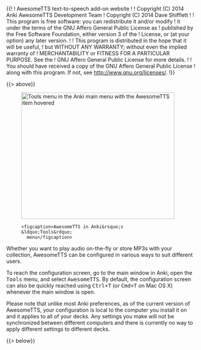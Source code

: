 {{!
  ! AwesomeTTS text-to-speech add-on website
  !
  ! Copyright (C) 2014       Anki AwesomeTTS Development Team
  ! Copyright (C) 2014       Dave Shifflett
  !
  ! This program is free software: you can redistribute it and/or modify
  ! it under the terms of the GNU Affero General Public License as
  ! published by the Free Software Foundation, either version 3 of the
  ! License, or (at your option) any later version.
  !
  ! This program is distributed in the hope that it will be useful,
  ! but WITHOUT ANY WARRANTY; without even the implied warranty of
  ! MERCHANTABILITY or FITNESS FOR A PARTICULAR PURPOSE.  See the
  ! GNU Affero General Public License for more details.
  !
  ! You should have received a copy of the GNU Affero General Public License
  ! along with this program.  If not, see <http://www.gnu.org/licenses/>.
  !}}

{{> above}}

<figure style="width: 408px">
    <img src="/config.png" width="408" height="337"
      alt="Tools menu in the Anki main menu with the AwesomeTTS item hovered">

    <figcaption>AwesomeTTS in Anki&rsquo;s &ldquo;Tools&rdquo;
      menu</figcaption>
</figure>

<p>Whether you want to play audio on-the-fly or store MP3s with your
  collection, AwesomeTTS can be configured in various ways to suit different
  users.</p>

<p>To reach the configuration screen, go to the main window in Anki, open the
  <kbd>Tools</kbd> menu, and select <kbd>AwesomeTTS</kbd>. By default, the
  configuration screen can also be quickly reached using <kbd>Ctrl+T</kbd>
  (or <kbd>Cmd+T</kbd> on Mac OS X) whenever the main window is open.</p>

<p>Please note that unlike most Anki preferences, as of the current version of
  AwesomeTTS, your configuration is local to the computer you install it on
  and it applies to all of your decks. Any settings you make will not be
  synchronized between different computers and there is currently no way to
  apply different settings to different decks.</p>

{{> below}}
